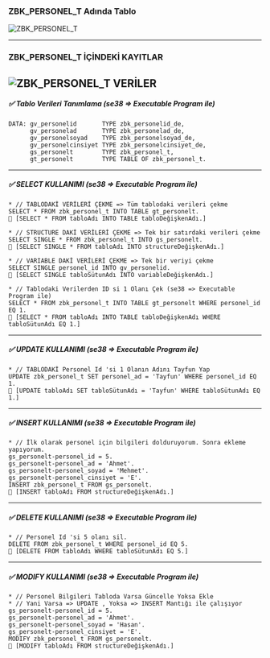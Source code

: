 ### ZBK_PERSONEL_T Adında Tablo
![ZBK_PERSONEL_T](https://i.hizliresim.com/ecvvwe2.jpg)

---
### ZBK_PERSONEL_T İÇİNDEKİ KAYITLAR
![ZBK_PERSONEL_T VERİLER](https://i.hizliresim.com/5kbnqu7.jpg)
---
##### ✅ Tablo Verileri Tanımlama (se38 => Executable Program ile)
```
DATA: gv_personelid       TYPE zbk_personelid_de,
      gv_personelad       TYPE zbk_personelad_de,
      gv_personelsoyad    TYPE zbk_personelsoyad_de,
      gv_personelcinsiyet TYPE zbk_personelcinsiyet_de,
      gs_personelt        TYPE zbk_personel_t,
      gt_personelt        TYPE TABLE OF zbk_personel_t.
```
---
##### ✅ SELECT KULLANIMI (se38 => Executable Program ile)
```
* // TABLODAKİ VERİLERİ ÇEKME => Tüm tablodaki verileri çekme
SELECT * FROM zbk_personel_t INTO TABLE gt_personelt.
🔔 [SELECT * FROM tabloAdı INTO TABLE tabloDeğişkenAdı.]

* // STRUCTURE DAKİ VERİLERİ ÇEKME => Tek bir satırdaki verileri çekme
SELECT SINGLE * FROM zbk_personel_t INTO gs_personelt.
🔔 [SELECT SINGLE * FROM tabloAdı INTO structureDeğişkenAdı.]

* // VARIABLE DAKİ VERİLERİ ÇEKME => Tek bir veriyi çekme
SELECT SINGLE personel_id INTO gv_personelid.
🔔 [SELECT SINGLE tabloSütunAdı INTO variableDeğişkenAdı.]

* // Tablodaki Verilerden ID si 1 Olanı Çek (se38 => Executable Program ile)
SELECT * FROM zbk_personel_t INTO TABLE gt_personelt WHERE personel_id EQ 1.
🔔 [SELECT * FROM tabloAdı INTO TABLE tabloDeğişkenAdı WHERE tabloSütunAdı EQ 1.]
```
---
##### ✅ UPDATE KULLANIMI (se38 => Executable Program ile)
```
* // TABLODAKİ Personel Id 'si 1 Olanın Adını Tayfun Yap  
UPDATE zbk_personel_t SET personel_ad = 'Tayfun' WHERE personel_id EQ 1.
🔔 [UPDATE tabloAdı SET tabloSütunAdı = 'Tayfun' WHERE tabloSütunAdı EQ 1.]
```
---
##### ✅ INSERT KULLANIMI (se38 => Executable Program ile)
```
* // İlk olarak personel için bilgileri dolduruyorum. Sonra ekleme yapıyorum.
gs_personelt-personel_id = 5.
gs_personelt-personel_ad = 'Ahmet'.
gs_personelt-personel_soyad = 'Mehmet'.
gs_personelt-personel_cinsiyet = 'E'.
INSERT zbk_personel_t FROM gs_personelt.
🔔 [INSERT tabloAdı FROM structureDeğişkenAdı.]
```
---
##### ✅ DELETE KULLANIMI (se38 => Executable Program ile)
```
* // Personel Id 'si 5 olanı sil.
DELETE FROM zbk_personel_t WHERE personel_id EQ 5.
🔔 [DELETE FROM tabloAdı WHERE tabloSütunAdı EQ 5.]
```
---
##### ✅ MODIFY KULLANIMI (se38 => Executable Program ile)
```
* // Personel Bilgileri Tabloda Varsa Güncelle Yoksa Ekle
* // Yani Varsa => UPDATE , Yoksa => INSERT Mantığı ile çalışıyor
gs_personelt-personel_id = 5.
gs_personelt-personel_ad = 'Ahmet'.
gs_personelt-personel_soyad = 'Hasan'.
gs_personelt-personel_cinsiyet = 'E'.
MODIFY zbk_personel_t FROM gs_personelt.
🔔 [MODIFY tabloAdı FROM structureDeğişkenAdı.]
```
